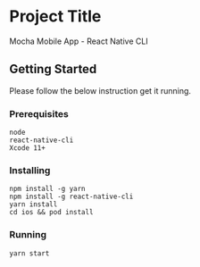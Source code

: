 # Project Title

Mocha Mobile App - React Native CLI

## Getting Started

Please follow the below instruction get it running.

### Prerequisites

```
node
react-native-cli
Xcode 11+
```

### Installing

```
npm install -g yarn
npm install -g react-native-cli
yarn install
cd ios && pod install
```

### Running

```
yarn start
```

